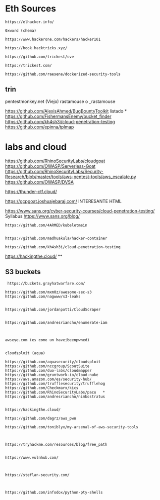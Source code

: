 # Eth Sources


    https://elhacker.info/
    
    0xword (chema)

    https://www.hackerone.com/hackers/hacker101

    https://book.hacktricks.xyz/

    https://github.com/trickest/cve

    https://trickest.com/
    
    https://github.com/raesene/dockerized-security-tools



## trin

pentestmonkey.net (Viejo)
rastamouse o _rastamouse



https://github.com/AlexisAhmed/BugBountyToolkit  listado *
https://github.com/FishermansEnemy/bucket_finder
https://github.com/kh4sh3i/cloud-penetration-testing
https://github.com/epinna/tplmap


# labs and cloud

https://github.com/RhinoSecurityLabs/cloudgoat
https://github.com/OWASP/Serverless-Goat
https://github.com/RhinoSecurityLabs/Security-Research/blob/master/tools/aws-pentest-tools/aws_escalate.py
https://github.com/OWASP/DVSA

https://thunder-ctf.cloud/

https://gcpgoat.joshuajebaraj.com/ INTERESANTE HTML


https://www.sans.org/cyber-security-courses/cloud-penetration-testing/   Syllabus
https://www.sans.org/blog/



    https://github.com/4ARMED/kubeletmein


    https://github.com/madhuakula/hacker-container

    https://github.com/kh4sh3i/cloud-penetration-testing


   https://hackingthe.cloud/   **



  ## S3 buckets

     https://buckets.grayhatwarfare.com/

    https://github.com/mxm0z/awesome-sec-s3 
    https://github.com/nagwww/s3-leaks


    https://github.com/jordanpotti/CloudScraper


    https://github.com/andresriancho/enumerate-iam



    awseye.com (es como un haveibeenpwned)


    cloudsploit (aqua)

    https://github.com/aquasecurity/cloudsploit
    https://github.com/nccgroup/ScoutSuite
    https://github.com/duo-labs/cloudmapper
    https://github.com/gruntwork-io/cloud-nuke
    https://aws.amazon.com/es/security-hub/
    https://github.com/trufflesecurity/trufflehog
    https://github.com/Checkmarx/kics
    https://github.com/RhinoSecurityLabs/pacu   *
    https://github.com/andresriancho/nimbostratus


    https://hackingthe.cloud/

    https://github.com/dagrz/aws_pwn

    https://github.com/toniblyx/my-arsenal-of-aws-security-tools



    https://tryhackme.com/resources/blog/free_path


    https://www.vulnhub.com/



    https://steflan-security.com/



    https://github.com/infodox/python-pty-shells







